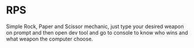 # RPS

Simple Rock, Paper and Scissor mechanic, just type your desired weapon on prompt and then open dev tool and go to console to know who wins and what weapon the computer choose.